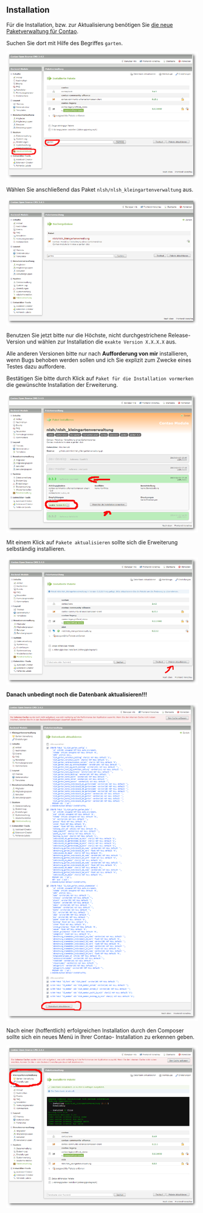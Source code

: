 ## Installation

Für die Installation, bzw. zur Aktualisierung benötigen Sie [die neue Paketverwaltung für Contao](https://c-c-a.org/ueber-composer).

Suchen Sie dort mit Hilfe des Begriffes `garten`.

![](img/install01.png)

Wählen Sie anschließend das Paket `nlsh/nlsh_kleingartenverwaltung` aus.

![](img/install02.png)

Benutzen Sie jetzt bitte nur die Höchste, nicht durchgestrichene Release- Version und wählen zur Installation die `exakte Version X.X.X.X` aus.

Alle anderen Versionen bitte nur nach **Aufforderung von mir** installieren, wenn Bugs behoben werden sollen und ich Sie explizit zum Zwecke eines Testes dazu auffordere.

Bestätigen Sie bitte durch Klick auf `Paket für die Installation vormerken` die gewünschte Installation der Erweiterung.

![](img/install03.png)

Mit einem Klick auf `Pakete aktualisieren` sollte sich die Erweiterung selbständig installieren.

![](img/install04.png)

**Danach unbedingt noch die Datenbank aktualisieren!!!**

![](img/install05.png)

Nach einer (hoffentlich) erfolgreichen Installation durch den Composer sollte sich ein neues Menü in Ihrer Contao- Installation zu erkennen geben.  

![](img/install06.png)